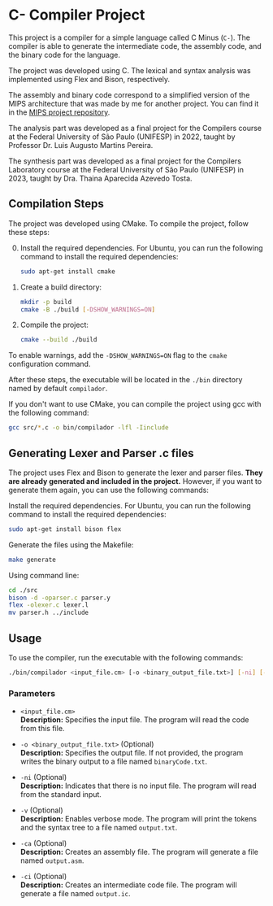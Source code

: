 # C- Compiler Project

This project is a compiler for a simple language called C Minus (`C-`). The compiler is able to generate the intermediate code, the assembly code, and the binary code for the language. 

The project was developed using C. The lexical and syntax analysis was implemented using Flex and Bison, respectively. 

The assembly and binary code correspond to a simplified version of the MIPS architecture that was made by me for another project. You can find it in the [MIPS project repository](https://github.com/EduardoVeri/MIPS-Processor).

The analysis part was developed as a final project for the Compilers course at the Federal University of São Paulo (UNIFESP) in 2022, taught by Professor Dr. Luis Augusto Martins Pereira.

The synthesis part was developed as a final project for the Compilers Laboratory course at the Federal University of São Paulo (UNIFESP) in 2023, taught by Dra. Thaina Aparecida Azevedo Tosta.

## Compilation Steps

The project was developed using CMake. To compile the project, follow these steps:

0. Install the required dependencies. For Ubuntu, you can run the following command to install the required dependencies:

    ```sh
    sudo apt-get install cmake
    ```

1. Create a build directory:

    ```sh
    mkdir -p build
    cmake -B ./build [-DSHOW_WARNINGS=ON]
    ```

3. Compile the project:

    ```sh
    cmake --build ./build
    ```

To enable warnings, add the `-DSHOW_WARNINGS=ON` flag to the `cmake` configuration command.

After these steps, the executable will be located in the `./bin` directory named by default `compilador`.

If you don't want to use CMake, you can compile the project using gcc with the following command:

```sh
gcc src/*.c -o bin/compilador -lfl -Iinclude 
```

## Generating Lexer and Parser .c files

The project uses Flex and Bison to generate the lexer and parser files. **They are already generated and included in the project.** However, if you want to generate them again, you can use the following commands:

Install the required dependencies. For Ubuntu, you can run the following command to install the required dependencies:

```sh
sudo apt-get install bison flex
```

Generate the files using the Makefile:

```sh
make generate
```

Using command line:

```sh
cd ./src
bison -d -oparser.c parser.y
flex -olexer.c lexer.l
mv parser.h ../include
```


## Usage

To use the compiler, run the executable with the following commands:

```sh
./bin/compilador <input_file.cm> [-o <binary_output_file.txt>] [-ni] [-ci] [-v] [-ca]
```

### Parameters

- `<input_file.cm>`  
  **Description:** Specifies the input file. The program will read the code from this file.


- `-o <binary_output_file.txt>` (Optional)  
  **Description:** Specifies the output file. If not provided, the program writes the binary output to a file named `binaryCode.txt`.


- `-ni` (Optional)  
  **Description:** Indicates that there is no input file. The program will read from the standard input.


- `-v` (Optional)  
  **Description:** Enables verbose mode. The program will print the tokens and the syntax tree to a file named `output.txt`.


- `-ca` (Optional)  
  **Description:** Creates an assembly file. The program will generate a file named `output.asm`.


- `-ci` (Optional)  
  **Description:** Creates an intermediate code file. The program will generate a file named `output.ic`.



